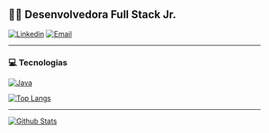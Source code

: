## 👩‍💻 Desenvolvedora Full Stack Jr.
[![Linkedin](https://img.shields.io/badge/LinkedIn-0077B5?style=for-the-badge&logo=linkedin&logoColor=white)](https://www.linkedin.com/in/heimydias/)
[![Email](https://img.shields.io/badge/Email-005FF9?style=for-the-badge&logo=mail.Ru&logoColor=white)](mailto:heimysantana@hotmail.com)


---
### 💻  Tecnologias
[![Java](https://img.shields.io/badge/Java-ED8B00?style=for-the-badge&logo=java&logoColor=white)](https://docs.oracle.com/en/java/)

[![Top Langs](https://github-readme-stats.vercel.app/api/top-langs/?username=heimydias&layout=compact)](https://github.com/heimydias?tab=repositories)

---
[![Github Stats](https://github-readme-stats.vercel.app/api?username=heimydias&show_icons=true)](https://github.com/heimydias?tab=repositories)
